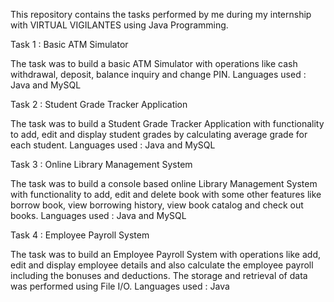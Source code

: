 This repository contains the tasks performed by me during my internship with VIRTUAL VIGILANTES using Java Programming.


Task 1 : Basic ATM Simulator 

The task was to build a basic ATM Simulator with operations like cash withdrawal, deposit, balance inquiry and change PIN. 
Languages used : Java and MySQL



Task 2 : Student Grade Tracker Application

The task was to build a Student Grade Tracker Application with functionality to add, edit and display student grades by calculating average grade for each student.
Languages used : Java and MySQL



Task 3 : Online Library Management System

The task was to build a console based online Library Management System with functionality to add, edit and delete book with some other features like borrow book, view borrowing history, view book catalog and check out books.
Languages used : Java and MySQL



Task 4 : Employee Payroll System

The task was to build an Employee Payroll System with operations like add, edit and display employee details and also calculate the employee payroll including the bonuses and deductions. The storage and retrieval of data was performed using File I/O.
Languages used : Java
